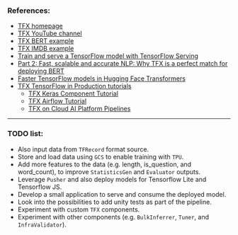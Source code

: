 ### References:
- [TFX homepage](https://www.tensorflow.org/tfx)
- [TFX YouTube channel](https://www.youtube.com/playlist?list=PLQY2H8rRoyvxR15n04JiW0ezF5HQRs_8F)
- [TFX BERT example](https://github.com/tensorflow/tfx/tree/master/tfx/examples/bert)
- [TFX IMDB example](https://github.com/tensorflow/tfx/tree/master/tfx/examples/imdb)
- [Train and serve a TensorFlow model with TensorFlow Serving](https://www.tensorflow.org/tfx/tutorials/serving/rest_simple)
- [Part 2: Fast, scalable and accurate NLP: Why TFX is a perfect match for deploying BERT](https://blog.tensorflow.org/2020/06/part-2-fast-scalable-and-accurate-nlp.html)
- [Faster TensorFlow models in Hugging Face Transformers](https://huggingface.co/blog/tf-serving?utm_campaign=Hugging%2BFace&utm_medium=email&utm_source=Hugging_Face_7)
- [TFX TensorFlow in Production tutorials](https://www.tensorflow.org/tfx/tutorials)
  - [TFX Keras Component Tutorial](https://www.tensorflow.org/tfx/tutorials/tfx/components_keras#pusher)
  - [TFX Airflow Tutorial](https://www.tensorflow.org/tfx/tutorials/tfx/airflow_workshop)
  - [TFX on Cloud AI Platform Pipelines](https://www.tensorflow.org/tfx/tutorials/tfx/cloud-ai-platform-pipelines)

---

### TODO list:
- Also input data from `TFRecord` format source.
- Store and load data using `GCS` to enable training with `TPU`.
- Add more features to the data (e.g. length, is_question, and word_count), to improve `StatisticsGen` and `Evaluator` outputs.
- Leverage `Pusher` and also deploy models for Tensorflow Lite and Tensorflow JS.
- Develop a small application to serve and consume the deployed model.
- Look into the possibilities to add unity tests as part of the pipeline.
- Experiment with custom `TFX` components.
- Experiment with other components (e.g. `BulkInferrer`, `Tuner`, and `InfraValidator`).
